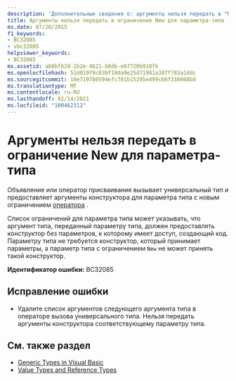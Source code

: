 ```yaml
---
description: 'Дополнительные сведения о: аргументы нельзя передать в "New", используемый в параметре типа'
title: Аргументы нельзя передать в ограничение New для параметра-типа
ms.date: 07/20/2015
f1_keywords:
- BC32085
- vbc32085
helpviewer_keywords:
- BC32085
ms.assetid: a60bf62d-2b2e-4621-b8db-e67720b918fb
ms.openlocfilehash: 51d019f9c03bf10da9e25d71981a387f783a1ddc
ms.sourcegitcommit: 10e719780594efc781b15295e499c66f316068b8
ms.translationtype: MT
ms.contentlocale: ru-RU
ms.lasthandoff: 02/14/2021
ms.locfileid: "100462312"
---
```

# <a name="arguments-cannot-be-passed-to-a-new-used-on-a-type-parameter"></a>Аргументы нельзя передать в ограничение New для параметра-типа

Объявление или оператор присваивания вызывает универсальный тип и предоставляет аргументы конструктора для параметра типа с новым ограничением [оператора](../language-reference/operators/new-operator.md) .  
  
 Список ограничений для параметра типа может указывать, что аргумент типа, переданный параметру типа, должен предоставлять конструктор без параметров, к которому имеет доступ, создающий код. Параметру типа не требуется конструктор, который принимает параметры, а параметр типа с ограничением `New` не может принять такой конструктор.  
  
 **Идентификатор ошибки:** BC32085  
  
## <a name="to-correct-this-error"></a>Исправление ошибки  
  
- Удалите список аргументов следующего аргумента типа в операторе вызова универсального типа. Нельзя передать аргументы конструктора соответствующему параметру типа.  
  
## <a name="see-also"></a>См. также раздел

- [Generic Types in Visual Basic](../programming-guide/language-features/data-types/generic-types.md)
- [Value Types and Reference Types](../programming-guide/language-features/data-types/value-types-and-reference-types.md)
